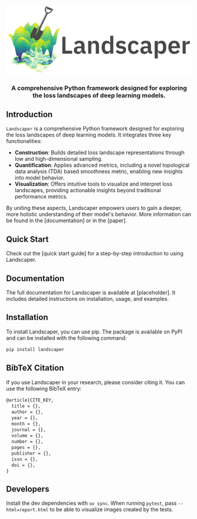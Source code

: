 <div align="center">

<img src="assets/logo.png" width="600">
<br>
<h3>A comprehensive Python framework designed for exploring the loss landscapes of deep learning models.</h3> 

</div>

## Introduction

`Landscaper` is a comprehensive Python framework designed for exploring the loss landscapes of deep learning models. It integrates three key functionalities:

- **Construction**: Builds detailed loss landscape representations through low and high-dimensional sampling.
- **Quantification**: Applies advanced metrics, including a novel topological data analysis (TDA) based smoothness metric, enabling new insights into model behavior.
- **Visualization**: Offers intuitive tools to visualize and interpret loss landscapes, providing actionable insights beyond traditional performance metrics.

By uniting these aspects, Landscaper empowers users to gain a deeper, more holistic understanding of their model's behavior. More information can be found in the [documentation] or in the [paper].

## Quick Start

Check out the [quick start guide] for a step-by-step introduction to using Landscaper.

## Documentation
The full documentation for Landscaper is available at [placeholder]. It includes detailed instructions on installation, usage, and examples.

## Installation
To install Landscaper, you can use pip. The package is available on PyPI and can be installed with the following command:

```bash
pip install landscaper
```

## BibTeX Citation 
If you use Landscaper in your research, please consider citing it. You can use the following BibTeX entry:

```
@article{CITE_KEY,
  title = {},
  author = {},
  year = {},
  month = {},
  journal = {},
  volume = {},
  number = {},
  pages = {},
  publisher = {},
  issn = {},
  doi = {},
}
```

## Developers
Install the dev dependencies with `uv sync`. When running `pytest`, pass `--html=report.html` to be able to visualize images created by the tests.
